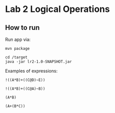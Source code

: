 # Lab 2 Logical Operations

## How to run

Run app via:

    mvn package
    
    cd /target
    java -jar lr2-1.0-SNAPSHOT.jar

Examples of expressions:

    !((A*B)+((C@D)~E))

    !((A*B)+((C@A)~B))
    
    (A*B)

    (A+(B*C))
